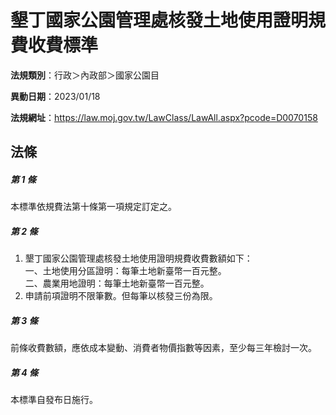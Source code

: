 # 墾丁國家公園管理處核發土地使用證明規費收費標準

**法規類別**：行政＞內政部＞國家公園目

**異動日期**：2023/01/18  

**法規網址**：https://law.moj.gov.tw/LawClass/LawAll.aspx?pcode=D0070158





## 法條
##### 第 1 條
本標準依規費法第十條第一項規定訂定之。

##### 第 2 條
1. 墾丁國家公園管理處核發土地使用證明規費收費數額如下：  
一、土地使用分區證明：每筆土地新臺幣一百元整。  
二、農業用地證明：每筆土地新臺幣一百元整。
1. 申請前項證明不限筆數。但每筆以核發三份為限。

##### 第 3 條
前條收費數額，應依成本變動、消費者物價指數等因素，至少每三年檢討一次。

##### 第 4 條
本標準自發布日施行。


